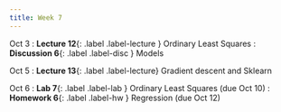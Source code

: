 ```yaml
---
title: Week 7
---
```


Oct 3
: **Lecture 12**{: .label .label-lecture } Ordinary Least Squares
: **Discussion 6**{: .label .label-disc } Models

Oct 5
: **Lecture 13**{: .label .label-lecture} Gradient descent and Sklearn

Oct 6
: **Lab 7**{: .label .label-lab } Ordinary Least Squares (due Oct 10)
: **Homework 6**{: .label .label-hw } Regression (due Oct 12)
